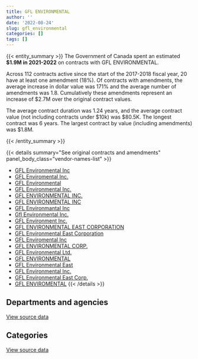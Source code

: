 ```yaml
---
title: GFL ENVIRONMENTAL
author: ''
date: '2022-08-24'
slug: gfl_environmental
categories: []
tags: []
---
```


<script src="/rmarkdown-libs/htmlwidgets/htmlwidgets.js"></script>
<link href="/rmarkdown-libs/datatables-css/datatables-crosstalk.css" rel="stylesheet" />
<script src="/rmarkdown-libs/datatables-binding/datatables.js"></script>
<script src="/rmarkdown-libs/jquery/jquery-3.6.0.min.js"></script>
<link href="/rmarkdown-libs/dt-core-bootstrap/css/dataTables.bootstrap.min.css" rel="stylesheet" />
<link href="/rmarkdown-libs/dt-core-bootstrap/css/dataTables.bootstrap.extra.css" rel="stylesheet" />
<script src="/rmarkdown-libs/dt-core-bootstrap/js/jquery.dataTables.min.js"></script>
<script src="/rmarkdown-libs/dt-core-bootstrap/js/dataTables.bootstrap.min.js"></script>
<link href="/rmarkdown-libs/crosstalk/css/crosstalk.min.css" rel="stylesheet" />
<script src="/rmarkdown-libs/crosstalk/js/crosstalk.min.js"></script>
<script src="/rmarkdown-libs/htmlwidgets/htmlwidgets.js"></script>
<link href="/rmarkdown-libs/datatables-css/datatables-crosstalk.css" rel="stylesheet" />
<script src="/rmarkdown-libs/datatables-binding/datatables.js"></script>
<script src="/rmarkdown-libs/jquery/jquery-3.6.0.min.js"></script>
<link href="/rmarkdown-libs/dt-core-bootstrap/css/dataTables.bootstrap.min.css" rel="stylesheet" />
<link href="/rmarkdown-libs/dt-core-bootstrap/css/dataTables.bootstrap.extra.css" rel="stylesheet" />
<script src="/rmarkdown-libs/dt-core-bootstrap/js/jquery.dataTables.min.js"></script>
<script src="/rmarkdown-libs/dt-core-bootstrap/js/dataTables.bootstrap.min.js"></script>
<link href="/rmarkdown-libs/crosstalk/css/crosstalk.min.css" rel="stylesheet" />
<script src="/rmarkdown-libs/crosstalk/js/crosstalk.min.js"></script>

{{< entity_summary >}}
The Government of Canada spent an estimated **\$1.9M in 2021-2022** on contracts with GFL ENVIRONMENTAL.

Across 112 contracts active since the start of the 2017-2018 fiscal year, 20 have at least one amendment (18%). Of contracts with amendments, the average increase in dollar value was 171% and the average number of amendments was 1.8. Cumulatively these amendments represent an increase of \$2.7M over the original contract values.

The average contract duration was 1.24 years, and the average contract value (not including contracts under \$10k) was \$80.5K. The longest contract was 6 years. The largest contract by value (including amendments) was \$1.8M.

{{< /entity_summary >}}

{{< details summary="See original contracts and amendments" panel_body_class="vendor-names-list" >}}
- [GFL Environmental Inc](https://search.open.canada.ca/en/ct/?sort=contract_value_f%20desc&page=1&search_text=%22GFL%20Environmental%20Inc%22)
- [GFL Enviromental Inc.](https://search.open.canada.ca/en/ct/?sort=contract_value_f%20desc&page=1&search_text=%22GFL%20Enviromental%20Inc.%22)
- [GFL Environmental](https://search.open.canada.ca/en/ct/?sort=contract_value_f%20desc&page=1&search_text=%22GFL%20Environmental%22)
- [GFL Environmental Inc.](https://search.open.canada.ca/en/ct/?sort=contract_value_f%20desc&page=1&search_text=%22GFL%20Environmental%20Inc.%22)
- [GFL ENVIRONMENTAL INC.](https://search.open.canada.ca/en/ct/?sort=contract_value_f%20desc&page=1&search_text=%22GFL%20ENVIRONMENTAL%20INC.%22)
- [GFL ENVIRONMENTAL INC](https://search.open.canada.ca/en/ct/?sort=contract_value_f%20desc&page=1&search_text=%22GFL%20ENVIRONMENTAL%20INC%22)
- [GFL Environmantal Inc](https://search.open.canada.ca/en/ct/?sort=contract_value_f%20desc&page=1&search_text=%22GFL%20Environmantal%20Inc%22)
- [Gfl Environmental Inc.](https://search.open.canada.ca/en/ct/?sort=contract_value_f%20desc&page=1&search_text=%22Gfl%20Environmental%20Inc.%22)
- [GFL Environment Inc.](https://search.open.canada.ca/en/ct/?sort=contract_value_f%20desc&page=1&search_text=%22GFL%20Environment%20Inc.%22)
- [GFL ENVIRONMENTAL EAST CORPORATION](https://search.open.canada.ca/en/ct/?sort=contract_value_f%20desc&page=1&search_text=%22GFL%20ENVIRONMENTAL%20EAST%20CORPORATION%22)
- [GFL Environmental East Corporation](https://search.open.canada.ca/en/ct/?sort=contract_value_f%20desc&page=1&search_text=%22GFL%20Environmental%20East%20Corporation%22)
- [GFL Enviromental Inc](https://search.open.canada.ca/en/ct/?sort=contract_value_f%20desc&page=1&search_text=%22GFL%20Enviromental%20Inc%22)
- [GFL ENVIRONMENTAL CORP.](https://search.open.canada.ca/en/ct/?sort=contract_value_f%20desc&page=1&search_text=%22GFL%20ENVIRONMENTAL%20CORP.%22)
- [GFL Environmental Ltd.](https://search.open.canada.ca/en/ct/?sort=contract_value_f%20desc&page=1&search_text=%22GFL%20Environmental%20Ltd.%22)
- [GFL ENVIRONMENTAL](https://search.open.canada.ca/en/ct/?sort=contract_value_f%20desc&page=1&search_text=%22GFL%20ENVIRONMENTAL%22)
- [GFL Environmental East](https://search.open.canada.ca/en/ct/?sort=contract_value_f%20desc&page=1&search_text=%22GFL%20Environmental%20East%22)
- [GFL Environmental lnc.](https://search.open.canada.ca/en/ct/?sort=contract_value_f%20desc&page=1&search_text=%22GFL%20Environmental%20lnc.%22)
- [GFL Environmental East Corp.](https://search.open.canada.ca/en/ct/?sort=contract_value_f%20desc&page=1&search_text=%22GFL%20Environmental%20East%20Corp.%22)
- [GFL ENVIROMENTAL](https://search.open.canada.ca/en/ct/?sort=contract_value_f%20desc&page=1&search_text=%22GFL%20ENVIROMENTAL%22)
{{< /details >}}

## Departments and agencies

<div id="htmlwidget-1" style="width:100%;height:auto;" class="datatables html-widget"></div>
<script type="application/json" data-for="htmlwidget-1">{"x":{"style":"bootstrap","filter":"none","vertical":false,"data":[["<a href=\"/departments/aafc-aac/\">Agriculture and Agri-Food Canada<\/a>","<a href=\"/departments/cbsa-asfc/\">Canada Border Services Agency<\/a>","<a href=\"/departments/csc-scc/\">Correctional Service of Canada<\/a>","<a href=\"/departments/dfo-mpo/\">Fisheries and Oceans Canada<\/a>","<a href=\"/departments/dnd-mdn/\">National Defence<\/a>","<a href=\"/departments/ec/\">Environment and Climate Change Canada<\/a>","<a href=\"/departments/nrc-cnrc/\">National Research Council Canada<\/a>","<a href=\"/departments/nrcan-rncan/\">Natural Resources Canada<\/a>","<a href=\"/departments/pc/\">Parks Canada<\/a>","<a href=\"/departments/pwgsc-tpsgc/\">Public Services and Procurement Canada<\/a>","<a href=\"/departments/rcmp-grc/\">Royal Canadian Mounted Police<\/a>"],[null,8230.85,48587.54,106907.95,840978.68,23504,null,21905.37,null,197.99,215745.3],[7179.47,10699.13,36385.51,103159.21,840535.22,null,null,35222.05,27012.4,20595.21,210892.21],[7799.12,16000.38,16067.71,87003.45,1289803.23,29400,772.84,17946.99,55490.87,25391.92,99322.2],[9902.91,13948.31,49958.6,97591.28,1526671.43,null,27842.84,53339.64,77381.48,23865.88,8307.65]],"container":"<table class=\"table table-striped table-hover row-border order-column display\">\n  <thead>\n    <tr>\n      <th>Department<\/th>\n      <th>2018-2019<\/th>\n      <th>2019-2020<\/th>\n      <th>2020-2021<\/th>\n      <th>2021-2022<\/th>\n    <\/tr>\n  <\/thead>\n<\/table>","options":{"order":[[4,"desc"]],"pageLength":10,"autoWidth":true,"columnDefs":[{"targets":1,"render":"function(data, type, row, meta) {\n    return type !== 'display' ? data : DTWidget.formatCurrency(data, \"$\", 2, 3, \",\", \".\", true, null);\n  }"},{"targets":2,"render":"function(data, type, row, meta) {\n    return type !== 'display' ? data : DTWidget.formatCurrency(data, \"$\", 2, 3, \",\", \".\", true, null);\n  }"},{"targets":3,"render":"function(data, type, row, meta) {\n    return type !== 'display' ? data : DTWidget.formatCurrency(data, \"$\", 2, 3, \",\", \".\", true, null);\n  }"},{"targets":4,"render":"function(data, type, row, meta) {\n    return type !== 'display' ? data : DTWidget.formatCurrency(data, \"$\", 2, 3, \",\", \".\", true, null);\n  }"},{"width":"16%","targets":[1,2,3,4]},{"className":"dt-right","targets":[1,2,3,4]}],"orderClasses":false}},"evals":["options.columnDefs.0.render","options.columnDefs.1.render","options.columnDefs.2.render","options.columnDefs.3.render"],"jsHooks":[]}</script>
<p class="text-right">
<a href="https://github.com/GoC-Spending/contracts-data/tree/main/data/out/vendors/gfl_environmental/summary_by_fiscal_year_by_department.csv" class="source-data-link btn btn-link">View source data</a>
</p>

## Categories

<div id="htmlwidget-2" style="width:100%;height:auto;" class="datatables html-widget"></div>
<script type="application/json" data-for="htmlwidget-2">{"x":{"style":"bootstrap","filter":"none","vertical":false,"data":[["<a href=\"/categories/1_facilities_and_construction/\">Facilities and construction<\/a>","<a href=\"/categories/10_office_management/\">Office management<\/a>","<a href=\"/categories/2_professional_services/\">Professional services<\/a>","<a href=\"/categories/6_industrial_products_and_services/\">Industrial products and services<\/a>"],[1082261.62,48587.54,135208.52,null],[1093657.91,36385.51,97009.52,64627.45],[1496457.83,16067.71,80693.75,51779.42],[1737361.44,16067.71,52101.45,83279.42]],"container":"<table class=\"table table-striped table-hover row-border order-column display\">\n  <thead>\n    <tr>\n      <th>Category<\/th>\n      <th>2018-2019<\/th>\n      <th>2019-2020<\/th>\n      <th>2020-2021<\/th>\n      <th>2021-2022<\/th>\n    <\/tr>\n  <\/thead>\n<\/table>","options":{"order":[[4,"desc"]],"dom":"t","pageLength":30,"autoWidth":true,"columnDefs":[{"targets":1,"render":"function(data, type, row, meta) {\n    return type !== 'display' ? data : DTWidget.formatCurrency(data, \"$\", 2, 3, \",\", \".\", true, null);\n  }"},{"targets":2,"render":"function(data, type, row, meta) {\n    return type !== 'display' ? data : DTWidget.formatCurrency(data, \"$\", 2, 3, \",\", \".\", true, null);\n  }"},{"targets":3,"render":"function(data, type, row, meta) {\n    return type !== 'display' ? data : DTWidget.formatCurrency(data, \"$\", 2, 3, \",\", \".\", true, null);\n  }"},{"targets":4,"render":"function(data, type, row, meta) {\n    return type !== 'display' ? data : DTWidget.formatCurrency(data, \"$\", 2, 3, \",\", \".\", true, null);\n  }"},{"width":"16%","targets":[1,2,3,4]},{"className":"dt-right","targets":[1,2,3,4]}],"orderClasses":false,"lengthMenu":[10,25,30,50,100]}},"evals":["options.columnDefs.0.render","options.columnDefs.1.render","options.columnDefs.2.render","options.columnDefs.3.render"],"jsHooks":[]}</script>
<p class="text-right">
<a href="https://github.com/GoC-Spending/contracts-data/tree/main/data/out/vendors/gfl_environmental/summary_by_fiscal_year_by_category.csv" class="source-data-link btn btn-link">View source data</a>
</p>
